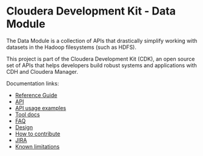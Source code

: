 # Cloudera Development Kit - Data Module

The Data Module is a collection of APIs that drastically simplify working with datasets
in the Hadoop filesystems (such as HDFS).

This project is part of the Cloudera Development Kit (CDK), an open source
set of APIs that helps developers build robust systems and applications
with CDH and Cloudera Manager.

Documentation links:
* [Reference Guide](src/main/markdown/guide.md)
* [API](http://cloudera.github.com/cdk/docs/0.1.0/apidocs/index.html)
* [API usage examples](../cdk-examples/README.md)
* [Tool docs](../cdk-tools/README.md)
* [FAQ](src/main/markdown/faq.md)
* [Design](src/main/markdown/design.md)
* [How to contribute](src/main/markdown/how_to_contribute.md)
* [JIRA](https://issues.cloudera.org/browse/CDK)
* [Known limitations](src/main/markdown/limitations.md)
